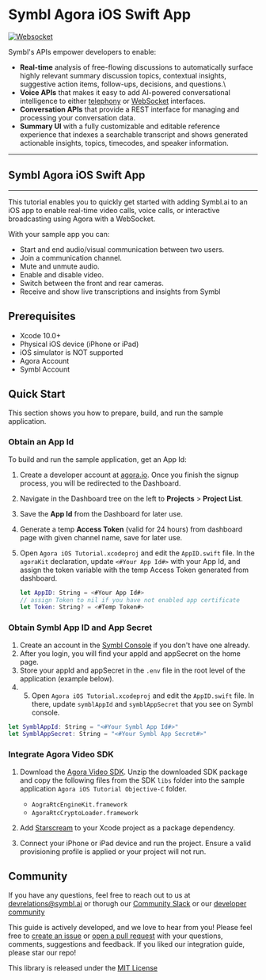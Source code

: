 # Symbl Agora iOS Swift App

[![Websocket](https://img.shields.io/badge/symbl-websocket-brightgreen)](https://docs.symbl.ai/docs/streamingapi/overview/introduction)

Symbl's APIs empower developers to enable: 

- **Real-time** analysis of free-flowing discussions to automatically surface highly relevant summary discussion topics, contextual insights, suggestive action items, follow-ups, decisions, and questions.\
- **Voice APIs** that makes it easy to add AI-powered conversational intelligence to either [telephony][telephony] or [WebSocket][websocket] interfaces.
- **Conversation APIs** that provide a REST interface for managing and processing your conversation data.
- **Summary UI** with a fully customizable and editable reference experience that indexes a searchable transcript and shows generated actionable insights, topics, timecodes, and speaker information.

<hr />

## Symbl Agora iOS Swift App

<hr />

This tutorial enables you to quickly get started with adding Symbl.ai to an iOS app to enable real-time video calls, voice calls, or interactive broadcasting using Agora with a WebSocket.  

With your sample app you can:

- Start and end audio/visual communication between two users.
- Join a communication channel.
- Mute and unmute audio.
- Enable and disable video.
- Switch between the front and rear cameras.
- Receive and show live transcriptions and insights from Symbl

## Prerequisites

- Xcode 10.0+
- Physical iOS device (iPhone or iPad)
- iOS simulator is NOT supported
- Agora Account
- Symbl Account

## Quick Start

This section shows you how to prepare, build, and run the sample application.

### Obtain an App Id

To build and run the sample application, get an App Id:

1. Create a developer account at [agora.io](https://dashboard.agora.io/signin/). Once you finish the signup process, you will be redirected to the Dashboard.
2. Navigate in the Dashboard tree on the left to **Projects** > **Project List**.
3. Save the **App Id** from the Dashboard for later use.
4. Generate a temp **Access Token** (valid for 24 hours) from dashboard page with given channel name, save for later use.

5. Open `Agora iOS Tutorial.xcodeproj` and edit the `AppID.swift` file. In the `agoraKit` declaration, update `<#Your App Id#>` with your App Id, and assign the token variable with the temp Access Token generated from dashboard.

    ```Swift
    let AppID: String = <#Your App Id#>
    // assign Token to nil if you have not enabled app certificate
    let Token: String? = <#Temp Token#>
    ```
### Obtain Symbl App ID and App Secret

1. Create an account in the [Symbl Console](https://platform.symbl.ai) if you don't have one already.
2. After you login, you will find your appId and appSecret on the home page.
3. Store your appId and appSecret in the `.env` file in the root level of the application (example below).
4. 5. Open `Agora iOS Tutorial.xcodeproj` and edit the `AppID.swift` file. In there, update `symblAppId` and `symblAppSecret` that you see on Symbl console.
   
```Swift
let SymblAppId: String = "<#Your Symbl App Id#>"
let SymblAppSecret: String = "<#Your Symbl App Secret#>"
```
### Integrate Agora Video SDK 
1. Download the [Agora Video SDK](https://www.agora.io/en/download/). Unzip the downloaded SDK package and copy the following files from the SDK `libs` folder into the sample application `Agora iOS Tutorial Objective-C` folder.
   - `AograRtcEngineKit.framework`
   - `AgoraRtcCryptoLoader.framework`

2. Add [Starscream](https://github.com/daltoniam/Starscream) to your Xcode project as a package dependency.  
  
3. Connect your iPhone or iPad device and run the project. Ensure a valid provisioning profile is applied or your project will not run.

## Community

If you have any questions, feel free to reach out to us at devrelations@symbl.ai or thorugh our [Community Slack][slack] or our [developer community][developer_community]

This guide is actively developed, and we love to hear from you! Please feel free to [create an issue][issues] or [open a pull request][pulls] with your questions, comments, suggestions and feedback.  If you liked our integration guide, please star our repo!

This library is released under the [MIT License][license]

[license]: LICENSE.txt
[telephony]: https://docs.symbl.ai/docs/telephony/overview/post-api
[websocket]: https://docs.symbl.ai/docs/streamingapi/overview/introduction
[developer_community]: https://community.symbl.ai/?_ga=2.134156042.526040298.1609788827-1505817196.1609788827
[slack]: https://join.slack.com/t/symbldotai/shared_invite/zt-4sic2s11-D3x496pll8UHSJ89cm78CA
[signup]: https://platform.symbl.ai/?_ga=2.63499307.526040298.1609788827-1505817196.1609788827
[issues]: https://github.com/symblai/symbl-for-zoom/issues
[pulls]: https://github.com/symblai/symbl-for-zoom/pulls


